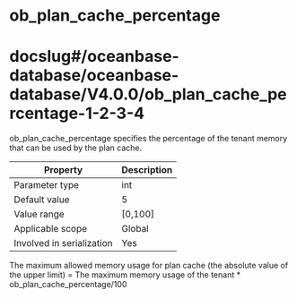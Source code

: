 ob_plan_cache_percentage
=============================================
# docslug#/oceanbase-database/oceanbase-database/V4.0.0/ob_plan_cache_percentage-1-2-3-4
ob_plan_cache_percentage specifies the percentage of the tenant memory that can be used by the plan cache.


| **Property** | **Description** |
|---------|------------|
| Parameter type | int |
| Default value | 5 |
| Value range | [0,100] |
| Applicable scope | Global |
| Involved in serialization | Yes |

The maximum allowed memory usage for plan cache (the absolute value of the upper limit) = The maximum memory usage of the tenant * ob_plan_cache_percentage/100
